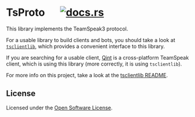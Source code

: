 # TsProto &emsp; [![docs.rs](https://docs.rs/tsproto/badge.svg)](https://docs.rs/tsproto)
This library implements the TeamSpeak3 protocol.

For a usable library to build clients and bots, you should take a look at
[`tsclientlib`](https://github.com/ReSpeak/tsclientlib), which provides a
convenient interface to this library.

If you are searching for a usable client, [Qint](https://github.com/ReSpeak/Qint)
is a cross-platform TeamSpeak client, which is using this library (more
correctly, it is using `tsclientlib`).

For more info on this project, take a look at the
[tsclientlib README](https://github.com/ReSpeak/tsclientlib).

## License
Licensed under the [Open Software License](../LICENSE).
